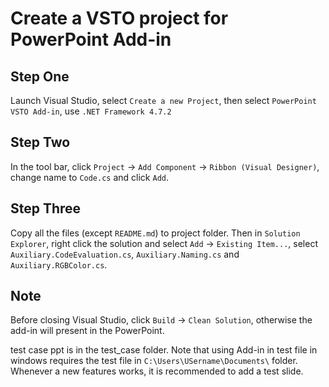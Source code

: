 # Create a VSTO project for PowerPoint Add-in

## Step One

Launch Visual Studio, select ```Create a new Project```, then select ```PowerPoint VSTO Add-in```, use ```.NET Framework 4.7.2```

## Step Two

In the tool bar, click ```Project``` -> ```Add Component``` -> ```Ribbon (Visual Designer)```, change name to ```Code.cs``` and click ```Add```.

## Step Three

Copy all the files (except ```README.md```) to project folder. Then in ```Solution Explorer```, right click the solution and select ```Add``` -> ```Existing Item...```, select ```Auxiliary.CodeEvaluation.cs```, ```Auxiliary.Naming.cs``` and ```Auxiliary.RGBColor.cs```.

## Note

Before closing Visual Studio, click ```Build``` -> ```Clean Solution```, otherwise the add-in will present in the PowerPoint.  

test case ppt is in the test_case folder. Note that using Add-in in  test file in windows requires the test file in ```C:\Users\USername\Documents\``` folder. Whenever a new features works, it is recommended to add a test slide. 